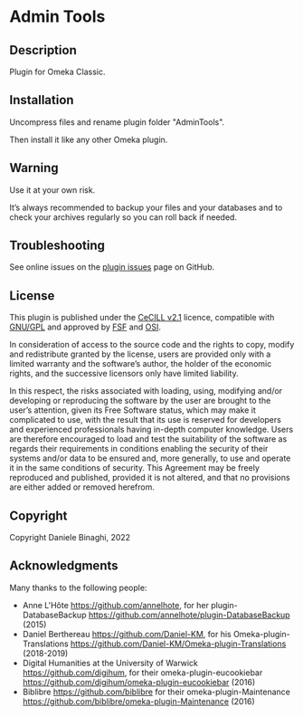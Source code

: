 # Admin Tools

## Description

Plugin for Omeka Classic. 


## Installation
Uncompress files and rename plugin folder "AdminTools".

Then install it like any other Omeka plugin.


## Warning
Use it at your own risk.

It’s always recommended to backup your files and your databases and to check your archives regularly so you can roll back if needed.

## Troubleshooting
See online issues on the <a href="https://github.com/DBinaghi/plugin-AdminTools/issues" target="_blank">plugin issues</a> page on GitHub.

## License
This plugin is published under the <a href="https://www.cecill.info/licences/Licence_CeCILL_V2.1-en.html" target="_blank">CeCILL v2.1</a> licence, compatible with <a href="https://www.gnu.org/licenses/gpl-3.0.html" target="_blank">GNU/GPL</a> and approved by <a href="https://www.fsf.org/" target="_blank">FSF</a> and <a href="http://opensource.org/" target="_blank">OSI</a>.

In consideration of access to the source code and the rights to copy, modify and redistribute granted by the license, users are provided only with a limited warranty and the software’s author, the holder of the economic rights, and the successive licensors only have limited liability.

In this respect, the risks associated with loading, using, modifying and/or developing or reproducing the software by the user are brought to the user’s attention, given its Free Software status, which may make it complicated to use, with the result that its use is reserved for developers and experienced professionals having in-depth computer knowledge. Users are therefore encouraged to load and test the suitability of the software as regards their requirements in conditions enabling the security of their systems and/or data to be ensured and, more generally, to use and operate it in the same conditions of security. This Agreement may be freely reproduced and published, provided it is not altered, and that no provisions are either added or removed herefrom.

## Copyright
Copyright Daniele Binaghi, 2022


## Acknowledgments
Many thanks to the following people:
- Anne L'Hôte https://github.com/annelhote, for her plugin-DatabaseBackup https://github.com/annelhote/plugin-DatabaseBackup (2015)
- Daniel Berthereau https://github.com/Daniel-KM, for his Omeka-plugin-Translations https://github.com/Daniel-KM/Omeka-plugin-Translations (2018-2019)
- Digital Humanities at the University of Warwick https://github.com/digihum, for their omeka-plugin-eucookiebar https://github.com/digihum/omeka-plugin-eucookiebar (2016)
- Biblibre https://github.com/biblibre for their omeka-plugin-Maintenance https://github.com/biblibre/omeka-plugin-Maintenance (2016)

